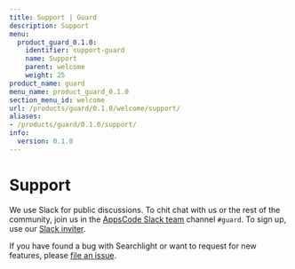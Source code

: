 ```yaml
---
title: Support | Guard
description: Support
menu:
  product_guard_0.1.0:
    identifier: support-guard
    name: Support
    parent: welcome
    weight: 25
product_name: guard
menu_name: product_guard_0.1.0
section_menu_id: welcome
url: /products/guard/0.1.0/welcome/support/
aliases:
- /products/guard/0.1.0/support/
info:
  version: 0.1.0
---
```


# Support

We use Slack for public discussions. To chit chat with us or the rest of the community, join us in the [AppsCode Slack team](https://appscode.slack.com/messages/C8M8HANQ0/details/) channel `#guard`. To sign up, use our [Slack inviter](https://slack.appscode.com/).

If you have found a bug with Searchlight or want to request for new features, please [file an issue](https://github.com/appscode/guard/issues/new).
